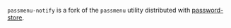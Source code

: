 `passmenu-notify` is a fork of the `passmenu` utility distributed with [password-store](https://www.passwordstore.org/).
